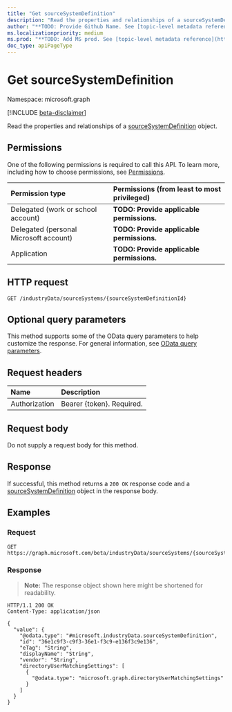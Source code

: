 ```yaml
---
title: "Get sourceSystemDefinition"
description: "Read the properties and relationships of a sourceSystemDefinition object."
author: "**TODO: Provide Github Name. See [topic-level metadata reference](https://msgo.azurewebsites.net/add/document/guidelines/metadata.html#topic-level-metadata)**"
ms.localizationpriority: medium
ms.prod: "**TODO: Add MS prod. See [topic-level metadata reference](https://msgo.azurewebsites.net/add/document/guidelines/metadata.html#topic-level-metadata)**"
doc_type: apiPageType
---
```


# Get sourceSystemDefinition
Namespace: microsoft.graph

[!INCLUDE [beta-disclaimer](../../includes/beta-disclaimer.md)]

Read the properties and relationships of a [sourceSystemDefinition](../resources/sourcesystemdefinition.md) object.

## Permissions
One of the following permissions is required to call this API. To learn more, including how to choose permissions, see [Permissions](/graph/permissions-reference).

|Permission type|Permissions (from least to most privileged)|
|:---|:---|
|Delegated (work or school account)|**TODO: Provide applicable permissions.**|
|Delegated (personal Microsoft account)|**TODO: Provide applicable permissions.**|
|Application|**TODO: Provide applicable permissions.**|

## HTTP request

<!-- {
  "blockType": "ignored"
}
-->
``` http
GET /industryData/sourceSystems/{sourceSystemDefinitionId}
```

## Optional query parameters
This method supports some of the OData query parameters to help customize the response. For general information, see [OData query parameters](/graph/query-parameters).

## Request headers
|Name|Description|
|:---|:---|
|Authorization|Bearer {token}. Required.|

## Request body
Do not supply a request body for this method.

## Response

If successful, this method returns a `200 OK` response code and a [sourceSystemDefinition](../resources/sourcesystemdefinition.md) object in the response body.

## Examples

### Request
<!-- {
  "blockType": "request",
  "name": "get_sourcesystemdefinition"
}
-->
``` http
GET https://graph.microsoft.com/beta/industryData/sourceSystems/{sourceSystemDefinitionId}
```


### Response
>**Note:** The response object shown here might be shortened for readability.
<!-- {
  "blockType": "response",
  "truncated": true,
  "@odata.type": "microsoft.industryData.sourceSystemDefinition"
}
-->
``` http
HTTP/1.1 200 OK
Content-Type: application/json

{
  "value": {
    "@odata.type": "#microsoft.industryData.sourceSystemDefinition",
    "id": "36e1c9f3-c9f3-36e1-f3c9-e136f3c9e136",
    "eTag": "String",
    "displayName": "String",
    "vendor": "String",
    "directoryUserMatchingSettings": [
      {
        "@odata.type": "microsoft.graph.directoryUserMatchingSettings"
      }
    ]
  }
}
```

